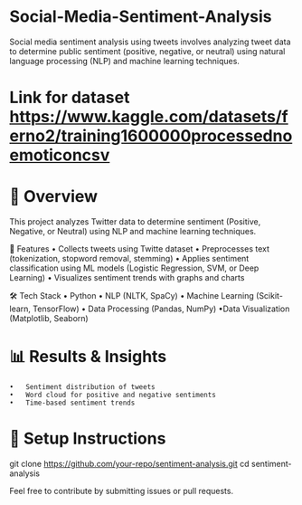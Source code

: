 # Social-Media-Sentiment-Analysis
Social media sentiment analysis using tweets involves analyzing tweet data to determine public sentiment (positive, negative, or neutral) using natural language processing (NLP) and machine learning techniques.

# Link for dataset https://www.kaggle.com/datasets/ferno2/training1600000processednoemoticoncsv


# 📌 Overview

This project analyzes Twitter data to determine sentiment (Positive, Negative, or Neutral) using NLP and machine learning techniques.

🚀 Features
	•	Collects tweets using Twitte  dataset
	•	Preprocesses text (tokenization, stopword removal, stemming)
	•	Applies sentiment classification using ML models (Logistic Regression, SVM, or Deep Learning)
	•	Visualizes sentiment trends with graphs and charts

🛠️ Tech Stack
	•	Python
	•	NLP (NLTK, SpaCy)
	•	Machine Learning (Scikit-learn, TensorFlow)
	•	Data Processing (Pandas, NumPy)
	•Data Visualization (Matplotlib, Seaborn)

#  📊 Results & Insights
	•	Sentiment distribution of tweets
	•	Word cloud for positive and negative sentiments
	•	Time-based sentiment trends
 
# 🔧 Setup Instructions
git clone https://github.com/your-repo/sentiment-analysis.git
cd sentiment-analysis

Feel free to contribute by submitting issues or pull requests.
